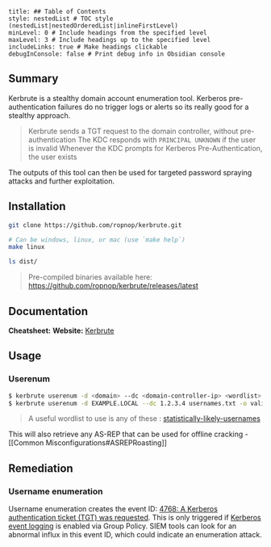```table-of-contents
title: ## Table of Contents
style: nestedList # TOC style (nestedList|nestedOrderedList|inlineFirstLevel)
minLevel: 0 # Include headings from the specified level
maxLevel: 3 # Include headings up to the specified level
includeLinks: true # Make headings clickable
debugInConsole: false # Print debug info in Obsidian console
```

## Summary
Kerbrute is a stealthy domain account enumeration tool. Kerberos pre-authentication failures do no trigger logs or alerts so its really good for a stealthy approach.
> Kerbrute sends a TGT request to the domain controller, without pre-authentication
> The KDC responds with `PRINCIPAL UNKNOWN` if the user is invalid
> Whenever the KDC prompts for Kerberos Pre-Authentication, the user exists

The outputs of this tool can then be used for targeted password spraying attacks and further exploitation.
## Installation
```bash
git clone https://github.com/ropnop/kerbrute.git

# Can be windows, linux, or mac (use `make help`)
make linux

ls dist/
```
> Pre-compiled binaries available here: https://github.com/ropnop/kerbrute/releases/latest
## Documentation
**Cheatsheet:** 
**Website:** [Kerbrute](https://github.com/ropnop/kerbrute)
## Usage
### Userenum
```bash
$ kerbrute userenum -d <domain> --dc <domain-controller-ip> <wordlist> -o <output-file>
$ kerbrute userenum -d EXAMPLE.LOCAL --dc 1.2.3.4 usernames.txt -o valid_ad_users
```
> A useful wordlist to use is any of these : [statistically-likely-usernames](https://github.com/insidetrust/statistically-likely-usernames)

This will also retrieve any AS-REP that can be used for offline cracking - [[Common Misconfigurations#ASREPRoasting]]

## Remediation
### Username enumeration
Username enumeration creates the event ID: [4768: A Kerberos authentication ticket (TGT) was requested](https://docs.microsoft.com/en-us/windows/security/threat-protection/auditing/event-4768). This is only triggered if [Kerberos event logging](https://docs.microsoft.com/en-us/troubleshoot/windows-server/identity/enable-kerberos-event-logging) is enabled via Group Policy. SIEM tools can look for an abnormal influx in this event ID, which could indicate an enumeration attack.